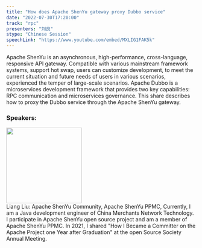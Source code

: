 ```yaml
---
title: "How does Apache ShenYu gateway proxy Dubbo service"
date: "2022-07-30T17:20:00"
track: "rpc"
presenters: "刘良"
stype: "Chinese Session"
speechLink: "https://www.youtube.com/embed/MXLIG1FAK5k"
---
```

Apache ShenYu is an asynchronous, high-performance, cross-language, responsive API gateway. Compatible with various mainstream framework systems, support hot swap, users can customize development, to meet the current situation and future needs of users in various scenarios, experienced the temper of large-scale scenarios. Apache Dubbo is a microservices development framework that provides two key capabilities: RPC communication and microservices governance. This share describes how to proxy the Dubbo service through the Apache ShenYu gateway.
 ### Speakers: 
 <img src="images/speaker/1040.png" width="200" /><br>Liang Liu: Apache ShenYu Community, Apache ShenYu PPMC, Currently, I am a Java development engineer of China Merchants Network Technology. I participate in Apache ShenYu open source project and am a member of Apache ShenYu PPMC. In 2021, I shared "How I Became a Committer on the Apache Project one Year after Graduation" at the open Source Society Annual Meeting.

 